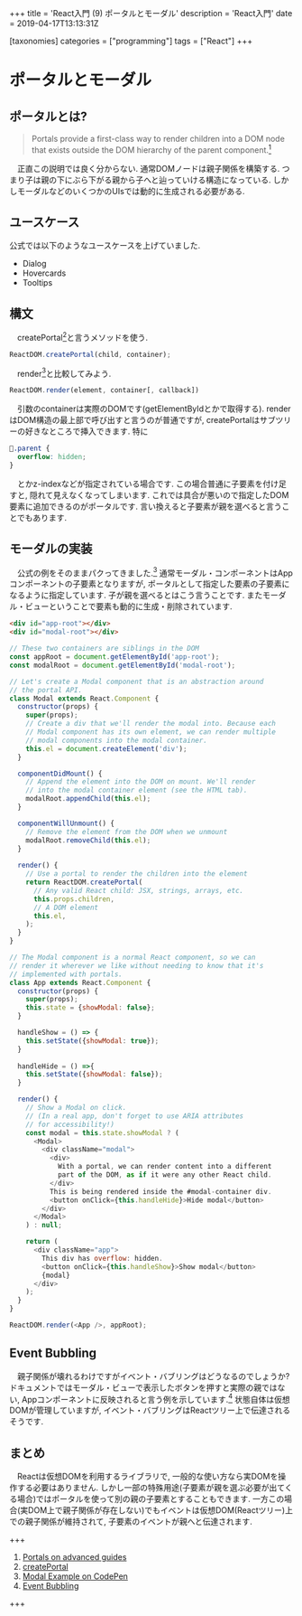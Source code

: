 +++
title = 'React入門 (9) ポータルとモーダル'
description =  'React入門'
date = 2019-04-17T13:13:31Z

[taxonomies]
categories = ["programming"]
tags = ["React"]
+++

# ポータルとモーダル

## ポータルとは?

> Portals provide a first-class way to render children into a DOM node that exists outside the DOM hierarchy of the parent component.[<sup>1</sup>](#com-1)

　正直この説明では良く分からない. 通常DOMノードは親子関係を構築する. つまり子は親の下にぶら下がる親から子へと辿っていける構造になっている. しかしモーダルなどのいくつかのUIsでは動的に生成される必要がある.

## ユースケース

 公式では以下のようなユースケースを上げていました.

+ Dialog
+ Hovercards
+ Tooltips

## 構文

　createPortal[<sup>2</sup>](#com-2)と言うメソッドを使う.


```javascript
ReactDOM.createPortal(child, container);
```


　render[<sup>3</sup>](#com-3)と比較してみよう.


```javascript
ReactDOM.render(element, container[, callback])
```

　引数のcontainerは実際のDOMです(getElementByIdとかで取得する). renderはDOM構造の最上部で呼び出すと言うのが普通ですが, createPortalはサブツリーの好きなところで挿入できます. 特に

```css
.parent {
  overflow: hidden;
}
```

　とかz-indexなどが指定されている場合です. この場合普通に子要素を付け足すと, 隠れて見えなくなってしまいます. これでは具合が悪いので指定したDOM要素に追加できるのがポータルです. 言い換えると子要素が親を選べると言うことでもあります.

## モーダルの実装

　公式の例をそのままパクってきました.[<sup>3</sup>](#com-3) 通常モーダル・コンポーネントはAppコンポーネントの子要素となりますが, ポータルとして指定した要素の子要素になるように指定しています. 子が親を選べるとはこう言うことです. またモーダル・ビューということで要素も動的に生成・削除されています.


```html
<div id="app-root"></div>
<div id="modal-root"></div>
```

```javascript
// These two containers are siblings in the DOM
const appRoot = document.getElementById('app-root');
const modalRoot = document.getElementById('modal-root');

// Let's create a Modal component that is an abstraction around
// the portal API.
class Modal extends React.Component {
  constructor(props) {
    super(props);
    // Create a div that we'll render the modal into. Because each
    // Modal component has its own element, we can render multiple
    // modal components into the modal container.
    this.el = document.createElement('div');
  }

  componentDidMount() {
    // Append the element into the DOM on mount. We'll render
    // into the modal container element (see the HTML tab).
    modalRoot.appendChild(this.el);
  }

  componentWillUnmount() {
    // Remove the element from the DOM when we unmount
    modalRoot.removeChild(this.el);
  }
  
  render() {
    // Use a portal to render the children into the element
    return ReactDOM.createPortal(
      // Any valid React child: JSX, strings, arrays, etc.
      this.props.children,
      // A DOM element
      this.el,
    );
  }
}

// The Modal component is a normal React component, so we can
// render it wherever we like without needing to know that it's
// implemented with portals.
class App extends React.Component {
  constructor(props) {
    super(props);
    this.state = {showModal: false};
  }

  handleShow = () => {
    this.setState({showModal: true});
  }
  
  handleHide = () =>{
    this.setState({showModal: false});
  }

  render() {
    // Show a Modal on click.
    // (In a real app, don't forget to use ARIA attributes
    // for accessibility!)
    const modal = this.state.showModal ? (
      <Modal>
        <div className="modal">
          <div>
            With a portal, we can render content into a different
            part of the DOM, as if it were any other React child.
          </div>
          This is being rendered inside the #modal-container div.
          <button onClick={this.handleHide}>Hide modal</button>
        </div>
      </Modal>
    ) : null;

    return (
      <div className="app">
        This div has overflow: hidden.
        <button onClick={this.handleShow}>Show modal</button>
        {modal}
      </div>
    );
  }
}

ReactDOM.render(<App />, appRoot);
```

## Event Bubbling

　親子関係が壊れるわけですがイベント・バブリングはどうなるのでしょうか? ドキュメントではモーダル・ビューで表示したボタンを押すと実際の親ではない, Appコンポーネントに反映されると言う例を示しています.[<sup>4</sup>](#com-4) 状態自体は仮想DOMが管理していますが, イベント・バブリングはReactツリー上で伝達されるそうです.

## まとめ

　Reactは仮想DOMを利用するライブラリで, 一般的な使い方なら実DOMを操作する必要はありません. しかし一部の特殊用途(子要素が親を選ぶ必要が出てくる場合)ではポータルを使って別の親の子要素とすることもできます. 一方この場合(実DOM上で親子関係が存在しない)でもイベントは仮想DOM(Reactツリー)上での親子関係が維持されて, 子要素のイベントが親へと伝達されます.

+++
1. <a name="com-1"></a> [Portals on advanced guides](https://reactjs.org/docs/portals.html)
2. <a name="com-2"></a> [createPortal](https://reactjs.org/docs/react-dom.html#createportal)
3. <a name="com-3"></a> [Modal Example on CodePen](https://codepen.io/gaearon/pen/yzMaBd)
4. <a name="com-4"></a> [Event Bubbling](https://reactjs.org/docs/portals.html#event-bubbling-through-portals)

+++
